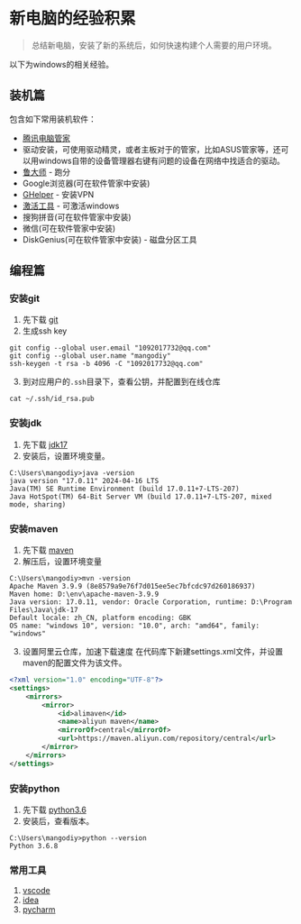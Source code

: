 # 新电脑的经验积累
> 总结新电脑，安装了新的系统后，如何快速构建个人需要的用户环境。

以下为windows的相关经验。
## 装机篇
包含如下常用装机软件：
* [腾讯电脑管家](https://guanjia.qq.com/page/product_download.html)
* 驱动安装，可使用驱动精灵，或者主板对于的管家，比如ASUS管家等，还可以用windows自带的设备管理器右键有问题的设备在网络中找适合的驱动。
* [鲁大师](https://www.ludashi.com/) - 跑分
* Google浏览器(可在软件管家中安装)
* [GHelper](https://d3.itmopcdn.com/down8/ghelper_v2.6.2_itmop.com.zip) - 安装VPN
* [激活工具](https://github.com/zbezj/HEU_KMS_Activator/releases) - 可激活windows
* 搜狗拼音(可在软件管家中安装)
* 微信(可在软件管家中安装)
* DiskGenius(可在软件管家中安装) - 磁盘分区工具



## 编程篇
### 安装git
1. 先下载 [git](https://git-scm.com/download/win)
2. 生成ssh key

``` shell
git config --global user.email "1092017732@qq.com"
git config --global user.name "mangodiy"
ssh-keygen -t rsa -b 4096 -C "1092017732@qq.com"
```
3. 到对应用户的`.ssh`目录下，查看公钥，并配置到在线仓库

``` shell
cat ~/.ssh/id_rsa.pub
```

### 安装jdk
1. 先下载 [jdk17](https://www.oracle.com/java/technologies/javase/jdk17-archive-downloads.html)
2. 安装后，设置环境变量。

``` shell
C:\Users\mangodiy>java -version
java version "17.0.11" 2024-04-16 LTS
Java(TM) SE Runtime Environment (build 17.0.11+7-LTS-207)
Java HotSpot(TM) 64-Bit Server VM (build 17.0.11+7-LTS-207, mixed mode, sharing)
```

### 安装maven
1. 先下载 [maven](https://maven.apache.org/download.cgi)
2. 解压后，设置环境变量
``` shell
C:\Users\mangodiy>mvn -version
Apache Maven 3.9.9 (8e8579a9e76f7d015ee5ec7bfcdc97d260186937)
Maven home: D:\env\apache-maven-3.9.9
Java version: 17.0.11, vendor: Oracle Corporation, runtime: D:\Program Files\Java\jdk-17
Default locale: zh_CN, platform encoding: GBK
OS name: "windows 10", version: "10.0", arch: "amd64", family: "windows"
```
3. 设置阿里云仓库，加速下载速度
在代码库下新建settings.xml文件，并设置maven的配置文件为该文件。
``` xml
<?xml version="1.0" encoding="UTF-8"?>
<settings>
    <mirrors>
        <mirror>
            <id>alimaven</id>
            <name>aliyun maven</name>
            <mirrorOf>central</mirrorOf>
            <url>https://maven.aliyun.com/repository/central</url>
        </mirror>
    </mirrors>
</settings>
```

### 安装python
1. 先下载 [python3.6](https://www.python.org/downloads/release/python-368/)
2. 安装后，查看版本。

``` shell
C:\Users\mangodiy>python --version
Python 3.6.8
```

### 常用工具
1. [vscode](https://code.visualstudio.com/)
2. [idea](https://www.jetbrains.com/idea/download/?section=windows)
3. [pycharm](https://www.jetbrains.com/pycharm/download/?section=windows)
